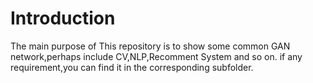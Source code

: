 # Introduction

The main purpose of This repository is to show some common GAN network,perhaps include CV,NLP,Recomment System and so on.
if any requirement,you can find it in the corresponding subfolder.
